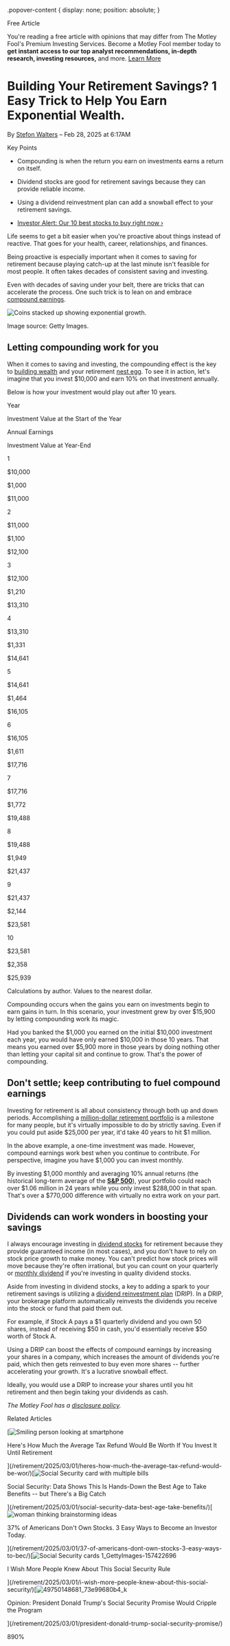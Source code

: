.popover-content { display: none; position: absolute; }

Free Article[](#)

You're reading a free article with opinions that may differ from The Motley Fool's Premium Investing Services. Become a Motley Fool member today to **get instant access to our top analyst recommendations, in-depth research, investing resources,** and more. [Learn More](https://www.fool.com/mms/mark/op-free-tbox-art)

Building Your Retirement Savings? 1 Easy Trick to Help You Earn Exponential Wealth.
===================================================================================

By [Stefon Walters](/author/20466/) – Feb 28, 2025 at 6:17AM

Key Points

*   Compounding is when the return you earn on investments earns a return on itself.
    
*   Dividend stocks are good for retirement savings because they can provide reliable income.
    
*   Using a dividend reinvestment plan can add a snowball effect to your retirement savings.
    
*   [Investor Alert: Our 10 best stocks to buy right now ›](https://www.fool.com/mms/mark/e-sa-nonbbn-kp?aid=10969&source=isaedikp0000035)
    

Life seems to get a bit easier when you're proactive about things instead of reactive. That goes for your health, career, relationships, and finances.

Being proactive is especially important when it comes to saving for retirement because playing catch-up at the last minute isn't feasible for most people. It often takes decades of consistent saving and investing.

Even with decades of saving under your belt, there are tricks that can accelerate the process. One such trick is to lean on and embrace [compound earnings](https://www.fool.com/terms/c/compound-interest/).

![Coins stacked up showing exponential growth.](https://g.foolcdn.com/image/?url=https%3A%2F%2Fg.foolcdn.com%2Feditorial%2Fimages%2F809061%2Fcompound-interest-growth.jpg&op=resize&w=700)

Image source: Getty Images.

Letting compounding work for you
--------------------------------

When it comes to saving and investing, the compounding effect is the key to [building wealth](https://www.fool.com/investing/how-to-invest/how-to-build-wealth/) and your retirement [nest egg](https://www.fool.com/terms/n/nest-egg/). To see it in action, let's imagine that you invest $10,000 and earn 10% on that investment annually.

Below is how your investment would play out after 10 years.

Year

Investment Value at the Start of the Year

Annual Earnings

Investment Value at Year-End

1

$10,000

$1,000

$11,000

2

$11,000

$1,100

$12,100

3

$12,100

$1,210

$13,310

4

$13,310

$1,331

$14,641

5

$14,641

$1,464

$16,105

6

$16,105

$1,611

$17,716

7

$17,716

$1,772

$19,488

8

$19,488

$1,949

$21,437

9

$21,437

$2,144

$23,581

10

$23,581

$2,358

$25,939

Calculations by author. Values to the nearest dollar.

Compounding occurs when the gains you earn on investments begin to earn gains in turn. In this scenario, your investment grew by over $15,900 by letting compounding work its magic.

Had you banked the $1,000 you earned on the initial $10,000 investment each year, you would have only earned $10,000 in those 10 years. That means you earned over $5,900 more in those years by doing nothing other than letting your capital sit and continue to grow. That's the power of compounding.

Don't settle; keep contributing to fuel compound earnings
---------------------------------------------------------

Investing for retirement is all about consistency through both up and down periods. Accomplishing a [million-dollar retirement portfolio](https://www.fool.com/investing/2025/02/22/investing-500-monthly-into-this-vanguard-etf-can-s/) is a milestone for many people, but it's virtually impossible to do by strictly saving. Even if you could put aside $25,000 per year, it'd take 40 years to hit $1 million.

In the above example, a one-time investment was made. However, compound earnings work best when you continue to contribute. For perspective, imagine you have $1,000 you can invest monthly.

By investing $1,000 monthly and averaging 10% annual returns (the historical long-term average of the **[S&P 500](https://www.fool.com/investing/2025/02/19/worried-that-the-sp-500-leans-too-much-on-big-tech/)**), your portfolio could reach over $1.06 million in 24 years while you only invest $288,000 in that span. That's over a $770,000 difference with virtually no extra work on your part.

Dividends can work wonders in boosting your savings
---------------------------------------------------

I always encourage investing in [dividend stocks](https://www.fool.com/investing/2025/02/20/the-smartest-dividend-stocks-to-buy-with-x-right-n/) for retirement because they provide guaranteed income (in most cases), and you don't have to rely on stock price growth to make money. You can't predict how stock prices will move because they're often irrational, but you can count on your quarterly or [monthly dividend](https://www.fool.com/investing/stock-market/types-of-stocks/dividend-stocks/monthly-dividend-stocks/) if you're investing in quality dividend stocks.

Aside from investing in dividend stocks, a key to adding a spark to your retirement savings is utilizing a [dividend reinvestment plan](https://www.fool.com/terms/d/drip/) (DRIP). In a DRIP, your brokerage platform automatically reinvests the dividends you receive into the stock or fund that paid them out.

For example, if Stock A pays a $1 quarterly dividend and you own 50 shares, instead of receiving $50 in cash, you'd essentially receive $50 worth of Stock A.

Using a DRIP can boost the effects of compound earnings by increasing your shares in a company, which increases the amount of dividends you're paid, which then gets reinvested to buy even more shares -- further accelerating your growth. It's a lucrative snowball effect.

Ideally, you would use a DRIP to increase your shares until you hit retirement and then begin taking your dividends as cash.

_The Motley Fool has a [disclosure policy](https://www.fool.com/legal/fool-disclosure-policy/)._

Related Articles

[![Smiling person looking at smartphone](https://g.foolcdn.com/image/?url=https%3A%2F%2Fg.foolcdn.com%2Feditorial%2Fimages%2F809174%2Fsmiling-person-looking-at-smartphone.jpg&op=resize&w=92&h=52)

Here's How Much the Average Tax Refund Would Be Worth If You Invest It Until Retirement

](/retirement/2025/03/01/heres-how-much-the-average-tax-refund-would-be-wor/)[![Social Security card with multiple bills](https://g.foolcdn.com/image/?url=https%3A%2F%2Fg.foolcdn.com%2Feditorial%2Fimages%2F809176%2Fsocial-security-card-with-multiple-bills.jpg&op=resize&w=92&h=52)

Social Security: Data Shows This Is Hands-Down the Best Age to Take Benefits -- but There's a Big Catch

](/retirement/2025/03/01/social-security-data-best-age-take-benefits/)[![woman thinking brainstorming ideas](https://g.foolcdn.com/image/?url=https%3A%2F%2Fg.foolcdn.com%2Feditorial%2Fimages%2F809005%2Fwoman-thinking-brainstorming-ideas.jpg&op=resize&w=92&h=52)

37% of Americans Don't Own Stocks. 3 Easy Ways to Become an Investor Today.

](/retirement/2025/03/01/37-of-americans-dont-own-stocks-3-easy-ways-to-bec/)[![Social Security cards 1_GettyImages-157422696](https://g.foolcdn.com/image/?url=https%3A%2F%2Fg.foolcdn.com%2Feditorial%2Fimages%2F809306%2Fsocial-security-cards-1_gettyimages-157422696.jpg&op=resize&w=92&h=52)

I Wish More People Knew About This Social Security Rule

](/retirement/2025/03/01/i-wish-more-people-knew-about-this-social-security/)[![49750148681_73e99680b4_k](https://g.foolcdn.com/image/?url=https%3A%2F%2Fg.foolcdn.com%2Feditorial%2Fimages%2F808682%2F49750148681_73e99680b4_k.jpg&op=resize&w=92&h=52)

Opinion: President Donald Trump's Social Security Promise Would Cripple the Program

](/retirement/2025/03/01/president-donald-trump-social-security-promise/)

890%